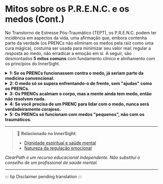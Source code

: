 ﻿# Mitos sobre os P.R.E.N.C. e os medos (Cont.)

No Transtorno de Estresse Pós-Traumático (TEPT), os P.R.E.N.C. podem ter incidência em aspectos da vida, uma afirmação que, embora contenha parte da verdade (os PRENCs não eliminam os medos pela raiz como uma cura mágica), costuma ser usada para minimizar seu valor real: regular a resposta ao medo, não erradicar a emoção em si. A seguir, são desmontados **5 mitos comuns** com fundamento clínico e alinhamento com os princípios do InnerSight.

<details>
<summary><strong>1: Se os PRENCs funcionassem contra o medo, já seriam parte da medicina convencional.</strong></summary>

<strong>Realidade:</strong> Muitos PRENCs <em>estão sendo integrados</em> em abordagens clínicas (como o grounding no EMDR ou o uso de objetos sensoriais em terapia ocupacional). A medicina convencional avança lentamente, mas isso não invalida o que já ajuda milhares de pessoas em seu dia a dia.
</details>

<details>
<summary><strong>2: O medo só se supera enfrentando-o de frente, sem "ajudas" como os PRENCs.</strong></summary>

<strong>Realidade:</strong> Enfrentar o medo sem regulação pode retraumatizar. O cérebro em estado de alarme não aprende; apenas sobrevive. Os PRENCs permitem enfrentar o medo desde um estado de <em>segurança relativa</em>, o que sim gera aprendizagem e resiliência.
</details>

<details>
<summary><strong>3: Os PRENCs acalmam o corpo, mas a mente ainda tem medo, então não resolvem nada.</strong></summary>

<strong>Realidade:</strong> Corpo e mente estão conectados. Acalmar o corpo <em>muda a experiência mental</em> do medo. Quando o coração deixa de acelerar e a respiração se normaliza, os pensamentos catastróficos perdem força. É uma mudança fisiológica que transforma a percepção.
</details>

<details>
<summary><strong>4: Se você precisa de um PRENC para lidar com o medo, nunca será verdadeiramente corajoso.</strong></summary>

<strong>Realidade:</strong> A coragem não é ausência de medo, mas ação apesar do medo. Usar um PRENC para poder agir —dar um passo, pedir ajuda, sair de casa— é um ato de coragem profunda. As ferramentas não subtraem mérito; o amplificam.
</details>

<details>
<summary><strong>5: Os PRENCs só funcionam com medos "pequenos", não com os traumáticos.</strong></summary>

<strong>Realidade:</strong> Precisamente no TEPT, onde o medo é intenso e fisiológico, os PRENCs são mais necessários. Flashbacks, hipervigilância ou dissociação não se controlam com a vontade, mas com estratégias sensoriais e somáticas. Os PRENCs são aliados essenciais no medo pós-traumático.
</details>

---

> 🔗 **Relacionado no InnerSight**:  
> - [Dignidade espiritual e saúde mental](https://inner-clarity.github.io/InnerSight/pt#dignidade-espiritual-e-saúde-mental)  
> - [Natureza da regulação emocional](https://inner-clarity.github.io/InnerSight/pt#natureza-da-regulação-emocional)

*ClearPath é um recurso educacional independente. Não substitui o conselho de um profissional de saúde mental.*

---

::: tip
Disclaimer pending translation
:::
